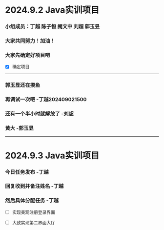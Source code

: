 # 2024.9.2 Java实训项目
### 小组成员：丁越 陈子恒 阙文中 刘超 郭玉昱
### 大家共同努力！加油！
### 大家先确定好项目吧
- [x] 确定项目
---
### 郭玉昱还在摸鱼
### 再调试一次吧 -丁越202409021500
### 还有一个半小时就解放了  -刘超
### 黄大 -郭玉昱

---
# 2024.9.3 Java实训项目
### 今日任务发布 -丁越 
### 回复收到并备注姓名 -丁越
### 然后具体分配任务 -丁越 
- [ ] 实现美观注册登录界面
- [ ] 大致实现第二界面大厅 

